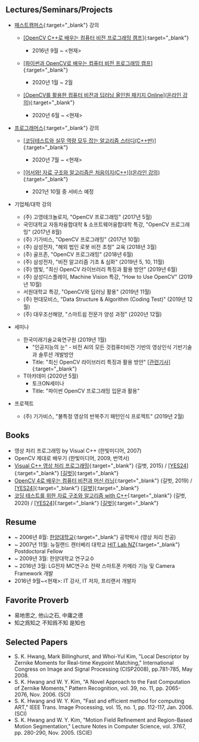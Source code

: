 ## Lectures/Seminars/Projects

* [패스트캠퍼스](https://www.fastcampus.co.kr/){:target="_blank"} 강의
  * [[OpenCV C++로 배우는 컴퓨터 비전 프로그래밍 캠프]](https://www.fastcampus.co.kr/dev_camp_cvocv/){:target="_blank"}
    * 2016년 9월 ~ <현재>

  * [[파이썬과 OpenCV로 배우는 컴퓨터 비전 프로그래밍 캠프]](https://www.fastcampus.co.kr/dev_camp_pyocv/){:target="_blank"}
    * 2020년 1월 ~ 2월

  * [[OpenCV를 활용한 컴퓨터 비전과 딥러닝 올인원 패키지 Online](온라인 강의)](https://www.fastcampus.co.kr/dev_online_cvodl){:target="_blank"}
    * 2020년 6월 ~ <현재>

* [프로그래머스](https://programmers.co.kr/){:target="_blank"} 강의

  * [[코딩테스트와 실무 역량 모두 잡는 알고리즘 스터디(C++반)]](https://programmers.co.kr/learn/courses/10476/){:target="_blank"}
    * 2020년 7월 ~ <현재>

  * [[어서와! 자료 구조와 알고리즘은 처음이지(C++)](온라인 강의)](https://programmers.co.kr/){:target="_blank"}
    * 2021년 10월 중 서비스 예정

* 기업체/대학 강의
  * (주) 고영테크놀로지, "OpenCV 프로그래밍" (2017년 5월)
  * 국민대학교 자동차융합대학 & 소프트웨어융합대학 특강, "OpenCV 프로그래밍" (2017년 8월)
  * (주) 기가비스, "OpenCV 프로그래밍" (2017년 10월)
  * (주) 삼성전자, "해외 법인 로봇 비전 초청" 교육 (2018년 3월)
  * (주) 골프존, "OpenCV 프로그래밍" (2018년 6월)
  * (주) 삼성전자, "비전 알고리즘 기초 & 심화" (2019년 5, 10, 11월)
  * (주) 엠빛, "최신 OpenCV 라이브러리 특징과 활용 방안" (2019년 6월)
  * (주) 삼성디스플레이, Machine Vision 특강, "How to Use OpenCV" (2019년 10월)
  * 서원대학교 특강, "OpenCV와 딥러닝 활용" (2019년 11월)
  * (주) 현대모비스, "Data Structure & Algorithm (Coding Test)" (2019년 12월)
  * (주) 대우조선해양, "스마트쉽 전문가 양성 과정" (2020년 12월)
* 세미나
  * 한국미래기술교육연구원 (2019년 1월)
    * "인공지능의 눈" - 비전 AI의 모든 것컴퓨터비전 기반의 영상인식 기반기술과 솔루션 개발방안
    * Title: "최신 OpenCV 라이브러리 특징과 활용 방안" [[관련기사]](http://www.kidd.co.kr/news/206743){:target="_blank"}
  * T아카데미 (2020년 5월)
    * 토크ON세미나
    * Title: "파이썬 OpenCV 프로그래밍 입문과 활용"
* 프로젝트
  * (주) 기가비스, "불특정 영상의 반복주기 패턴인식 프로젝트" (2019년 2월)

## Books

* 영상 처리 프로그래밍 by Visual C++ (한빛미디어, 2007)
* OpenCV 제대로 배우기 (한빛미디어, 2009, 번역서)
* [Visual C++ 영상 처리 프로그래밍](https://github.com/sunkyoo/ippbook_vs2015){:target="_blank"} (길벗, 2015) / [[YES24]](http://www.yes24.com/Product/goods/23512691){:target="_blank"} [[길벗]](https://www.gilbut.co.kr/book/view?bookcode=BN001382){:target="_blank"}
* [OpenCV 4로 배우는 컴퓨터 비전과 머신 러닝](https://sunkyoo.github.io/opencv4cvml/){:target="_blank"} (길벗, 2019) / [[YES24]](http://www.yes24.com/Product/Goods/71829618){:target="_blank"} [[길벗]](https://www.gilbut.co.kr/book/view?bookcode=BN002402){:target="_blank"}
* [코딩 테스트를 위한 자료 구조와 알고리즘 with C++](https://github.com/sunkyoo/CPP-Data-Structures-and-Algorithms){:target="_blank"} (길벗, 2020) / [[YES24]](http://www.yes24.com/Product/Goods/95863013){:target="_blank"} [[길벗]](https://www.gilbut.co.kr/book/view?bookcode=BN002938){:target="_blank"}

## Resume

* ~ 2006년 8월: [한양대학교](https://www.hanyang.ac.kr/){:target="_blank"} 공학박사 (영상 처리 전공)
* ~ 2007년 11월: 뉴질랜드 캔터베리 대학교 [HIT Lab NZ](https://www.hitlabnz.org/){:target="_blank"} Postdoctoral Fellow
* ~ 2009년 3월: 한양대학교 연구교수
* ~ 2016년 3월: LG전자 MC연구소 전략 스마트폰 카메라 기능 및 Camera Framework 개발
* 2016년 9월~<현재>: IT 강사, IT 저자, 프리랜서 개발자

## Favorite Proverb

* 易地思之, 他山之石, 中庸之德
* 知之爲知之 不知爲不知 是知也

## Selected Papers

* S. K. Hwang, Mark Billinghurst, and Whoi-Yul Kim, "Local Descriptor by Zernike Moments for Real-time Keypoint Matching," International Congress on Image and Signal Processing (CISP2008), pp.781-785, May 2008.
* S. K. Hwang and W. Y. Kim, "A Novel Approach to the Fast Computation of Zernike Moments," Pattern Recognition, vol. 39, no. 11, pp. 2065-2076, Nov. 2006. (SCI)
* S. K. Hwang and W. Y. Kim, "Fast and efficient method for computing ART," IEEE Trans. Image Processing, vol. 15, no. 1, pp. 112-117, Jan. 2006. (SCI)
* S. K. Hwang and W. Y. Kim, "Motion Field Refinement and Region-Based Motion Segmentation," Lecture Notes in Computer Science, vol. 3767, pp. 280-290, Nov. 2005. (SCIE)
